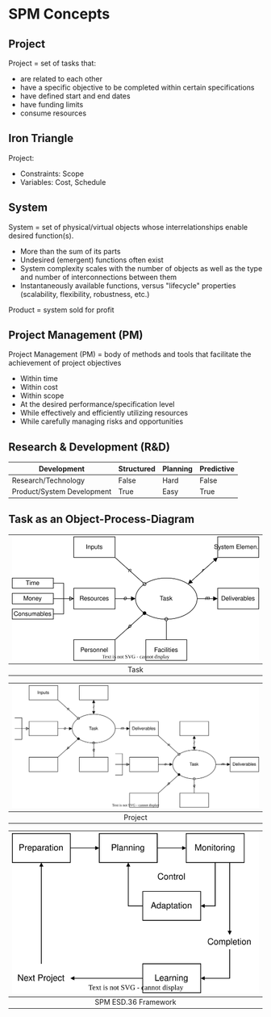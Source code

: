 # SPM Concepts

## Project

Project = set of tasks that:

* are related to each other
* have a specific objective to be completed within certain specifications
* have defined start and end dates
* have funding limits
* consume resources

## Iron Triangle

Project:

* Constraints: Scope
* Variables: Cost, Schedule

## System

System = set of physical/virtual objects whose interrelationships enable desired function(s).

* More than the sum of its parts
* Undesired (emergent) functions often exist
* System complexity scales with the number of objects as well as the type and number of interconnections between them
* Instantaneously available functions, versus "lifecycle" properties (scalability, flexibility, robustness, etc.)

Product = system sold for profit

## Project Management (PM)

Project Management (PM) = body of methods and tools that facilitate the achievement of project objectives

* Within time
* Within cost
* Within scope
* At the desired performance/specification level
* While effectively and efficiently utilizing resources
* While carefully managing risks and opportunities

## Research & Development (R&D)

| Development                | Structured | Planning | Predictive |
| -------------------------- | ---------- | -------- | ---------- |
| Research/Technology        | False      | Hard     | False      |
| Product/System Development | True       | Easy     | True       |

## Task as an Object-Process-Diagram

| ![Figure task_as_object_process_diagram](../images/esd36/task_as_object_process_diagram.svg) |
| :----------------------------------------------------------------------------------------: |
|                                            Task                                            |

| ![Figure project_as_object_process_diagram](../images/esd36/project_as_object_process_diagram.svg) |
| :----------------------------------------------------------------------------------------------: |
|                                             Project                                             |

| ![Figure SPM_ESD36_framework](../images/esd36/SPM_ESD36_framework.svg) |
| :------------------------------------------------------------------: |
|                         SPM ESD.36 Framework                         |
